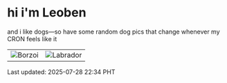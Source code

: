 # hi i'm Leoben

and i like dogs—so have some random dog pics that change whenever my CRON feels like it

|  |  |
|--------|----------|
| ![Borzoi](https://random-dog-vercel.vercel.app/api/random-borzoi?v=1753713276) | ![Labrador](https://random-dog-vercel.vercel.app/api/random-labrador?v=1753713276) |

Last updated: 2025-07-28 22:34 PHT
